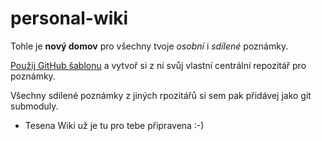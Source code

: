 # personal-wiki

Tohle je **nový domov** pro všechny tvoje *osobní* i *sdílené* poznámky.

[Použij GitHub šablonu](https://github.com/jan-beranek/personal-wiki/generate) a vytvoř si z ní svůj vlastní centrální repozitář pro poznámky.

Všechny sdílené poznámky z jiných rpozitářů si sem pak přidávej jako git submoduly.
 - Tesena Wiki už je tu pro tebe připravena :-)